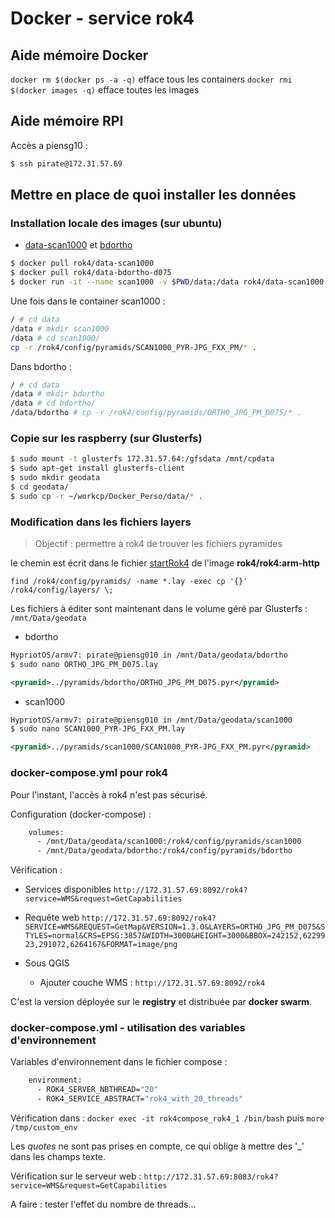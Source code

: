 # Docker - service rok4

## Aide mémoire Docker

`docker rm $(docker ps -a -q)` efface tous les containers
`docker rmi $(docker images -q)` efface toutes les images

## Aide mémoire RPI
Accès a piensg10 :

``` sh
$ ssh pirate@172.31.57.69
```

## Mettre en place de quoi installer les données

### Installation locale des images (sur ubuntu) 

* [data-scan1000](https://hub.docker.com/r/rok4/data-scan1000/) et [bdortho](https://hub.docker.com/r/rok4/data-bdortho-d075/)

``` sh
$ docker pull rok4/data-scan1000
$ docker pull rok4/data-bdortho-d075
$ docker run -it --name scan1000 -v $PWD/data:/data rok4/data-scan1000 /bin/sh
``` 

Une fois dans le container scan1000 :
``` sh
/ # cd data
/data # mkdir scan1000
/data # cd scan1000/
cp -r /rok4/config/pyramids/SCAN1000_PYR-JPG_FXX_PM/* .
```

Dans bdortho :
``` sh
/ # cd data
/data # mkdir bdortho
/data # cd bdortho/
/data/bdortho # cp -r /rok4/config/pyramids/ORTHO_JPG_PM_D075/* .
```

### Copie sur les raspberry (sur Glusterfs)

``` sh
$ sudo mount -t glusterfs 172.31.57.64:/gfsdata /mnt/cpdata
$ sudo apt-get install glusterfs-client
$ sudo mkdir geodata
$ cd geodata/
$ sudo cp -r ~/workcp/Docker_Perso/data/* .
``` 
### Modification dans les fichiers layers

> Objectif : permettre à rok4 de trouver les fichiers pyramides

le chemin est écrit dans le fichier [startRok4](https://github.com/tcoupin/docker-rok4/blob/master/startRok4.sh) de l'image **rok4/rok4:arm-http**

`find /rok4/config/pyramids/ -name *.lay -exec cp '{}' /rok4/config/layers/ \;`

Les fichiers à éditer sont maintenant dans le volume géré par Glusterfs : `/mnt/Data/geodata`


* bdortho

``` sh
HypriotOS/armv7: pirate@piensg010 in /mnt/Data/geodata/bdortho
$ sudo nano ORTHO_JPG_PM_D075.lay 
```


``` xml
<pyramid>../pyramids/bdortho/ORTHO_JPG_PM_D075.pyr</pyramid>
``` 

* scan1000

``` sh
HypriotOS/armv7: pirate@piensg010 in /mnt/Data/geodata/scan1000
$ sudo nano SCAN1000_PYR-JPG_FXX_PM.lay
```


``` xml
<pyramid>../pyramids/scan1000/SCAN1000_PYR-JPG_FXX_PM.pyr</pyramid>
```

### docker-compose.yml pour rok4

Pour l'instant, l'accès à rok4 n'est pas sécurisé.

Configuration (docker-compose) :
``` sh
    volumes:
      - /mnt/Data/geodata/scan1000:/rok4/config/pyramids/scan1000
      - /mnt/Data/geodata/bdortho:/rok4/config/pyramids/bdortho
```

Vérification :

* Services disponibles 
`http://172.31.57.69:8092/rok4?service=WMS&request=GetCapabilities`

* Requête web
`http://172.31.57.69:8092/rok4?SERVICE=WMS&REQUEST=GetMap&VERSION=1.3.0&LAYERS=ORTHO_JPG_PM_D075&STYLES=normal&CRS=EPSG:3857&WIDTH=3000&HEIGHT=3000&BBOX=242152,6229923,291072,6264167&FORMAT=image/png`

* Sous QGIS 
  * Ajouter couche WMS : `http://172.31.57.69:8092/rok4`

C'est la version déployée sur le **registry** et distribuée par **docker swarm**.

### docker-compose.yml - utilisation des variables d'environnement

Variables d'environnement dans le fichier compose :
``` sh
    environment:
      - ROK4_SERVER_NBTHREAD="20"
      - ROK4_SERVICE_ABSTRACT="rok4_with_20_threads"
```
Vérification dans :
`docker exec -it rok4compose_rok4_1 /bin/bash` puis `more /tmp/custom_env`

Les *quotes* ne sont pas prises en compte, ce qui oblige à mettre des '\_' dans les champs texte.

Vérification sur le serveur web : `http://172.31.57.69:8083/rok4?service=WMS&request=GetCapabilities`

A faire : tester l'effet du nombre de threads...
